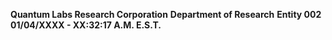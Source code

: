 **Quantum Labs Research Corporation**
**Department of Research**
**Entity 002**
**01/04/XXXX - XX:32:17 A.M. E.S.T.**
